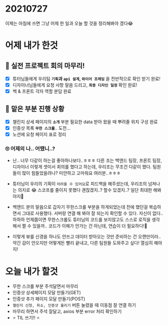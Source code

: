 # 20210727 
이제는 아침에 쓰면 그냥 어제 한 일과 오늘 할 것을 정리해봐야 겠다😂

# 어제 내가 한것

## 📌 실전 프로젝트 회의 마무리!

- [x] 튜터님들에게 우리팀 **`기획`과 `api 설계`, `와이어 프레임`** 을 전반적으로 확인 받기 완료!
- [x] 디자이너님들에게 요청 사항 말씀 드리고, **`최종 디자인 일정`** 확인 완료!
- [x] 백 & 프론트 각자 역할 분담 완료

## 📌 맡은 부분 진행 상황

- [x] 챌린지 상세 페이지의 **`소개`** 부분 필요한 data 받아 왔을 때 뿌려줄 위치 구성 완료
- [x] 인증샷 목록 **`무한 스크롤`**.. 도전...
- [x] 노션에 요청 페이지 표로 정리

### 🙄 어제의 나.. 어땠니..?

- 난.. 너무 다같이 하는걸 좋아하나보다..ㅎㅎㅎ 다른 조는 백엔드 팀장, 프론트 팀장, 디자이너 이렇게 셋이서 회의를
  했다고 하는데, 우리조는 무조건 다같이 했다. 팀원들이 많이 힘들었을려나? 미안하고 고마워요 여러분..ㅎㅎㅎ
  
- 튜터님이 우리의 기획이 `어려울 수 있어요`로 피드백을 해주셨는데, 우리조의 넘쳐나는 의지로 😂 스코프를 줄이지 못했다
  괜찮겠지..? 할수 있겠지..? 일단 최대한 해봐야지😤
  
- 백엔드 분의 말씀으로 갑자기 무한스크롤 부분을 하게되었는데 전에 했던걸 복습하면서 그대로 사용했다. 서버랑 연결 해 봐야
  잘 되는지 확인할 수 있다. 자신이 없다..하하하 언제쯤이면 무한스크롤도 튜터님의 코드를 보지않고도 스스로 로직을 생각해서
  짤 수 있을까.. 코드가 이해가 안가는 건 아닌데, 연습이 더 필요하다!📝
  
- 이렇게 뷰를 신경을 하나도 안쓰고 데이터 받아오는 것만 준비하는 건 오랜만이라.. 약간 감이 안오지만 어떻게든 빨리 끝내고, 
  다른 팀원들 도와주고 싶다! 열심히 해야지!
  
# 오늘 내가 할것

- 무한 스크롤 부분 주석달면서 마무리
- 인증샷 상세페이지 모달 만들기(GET)
- 인증샷 추가 페이지 모달 만들기(POST)
- `챌린지 신청, 취소, 인증샷 올리기` 버튼 눌렸을 때 이동점 잘 연결 하기
- 마무리 하면서 주석 잘달고, axios 부분 error 처리 확인하기
- ⭐ TIL 쓰기!! ⭐
